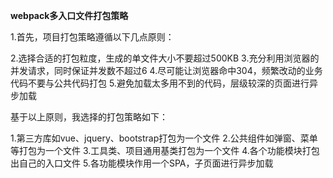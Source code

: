 
**webpack多入口文件打包策略**


1.首先，项目打包策略遵循以下几点原则：

2.选择合适的打包粒度，生成的单文件大小不要超过500KB
3.充分利用浏览器的并发请求，同时保证并发数不超过6
4.尽可能让浏览器命中304，频繁改动的业务代码不要与公共代码打包
5.避免加载太多用不到的代码，层级较深的页面进行异步加载

基于以上原则，我选择的打包策略如下：

1.第三方库如vue、jquery、bootstrap打包为一个文件
2.公共组件如弹窗、菜单等打包为一个文件
3.工具类、项目通用基类打包为一个文件
4.各个功能模块打包出自己的入口文件
5.各功能模块作用一个SPA，子页面进行异步加载
